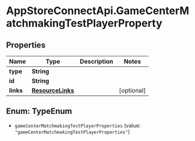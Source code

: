 # AppStoreConnectApi.GameCenterMatchmakingTestPlayerProperty

## Properties

Name | Type | Description | Notes
------------ | ------------- | ------------- | -------------
**type** | **String** |  | 
**id** | **String** |  | 
**links** | [**ResourceLinks**](ResourceLinks.md) |  | [optional] 



## Enum: TypeEnum


* `gameCenterMatchmakingTestPlayerProperties` (value: `"gameCenterMatchmakingTestPlayerProperties"`)




